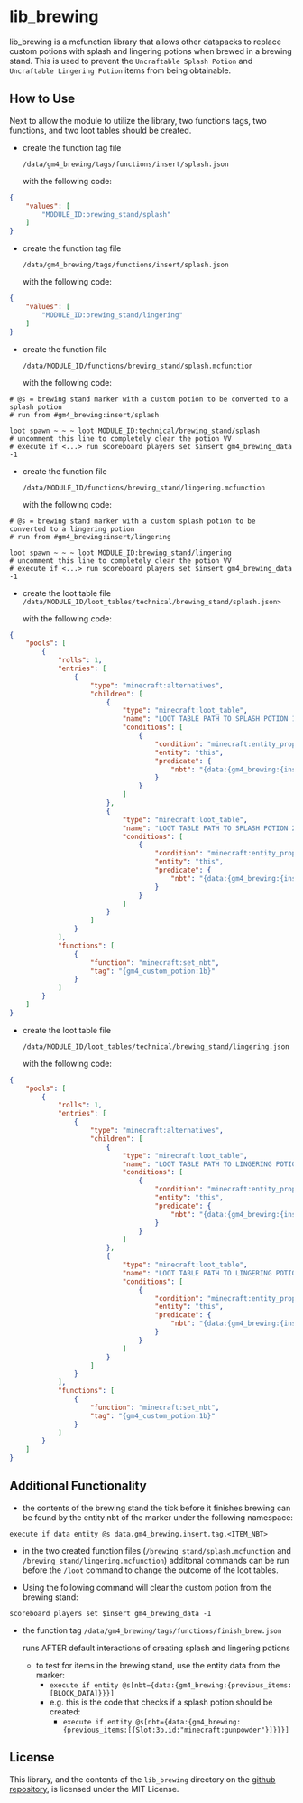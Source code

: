 # lib_brewing
lib_brewing is a mcfunction library that allows other datapacks to replace custom potions with splash and lingering potions when brewed in a brewing stand. This is used to prevent the `Uncraftable Splash Potion` and `Uncraftable Lingering Potion` items from being obtainable.

## How to Use
Next to allow the module to utilize the library, two functions tags, two functions, and two loot tables should be created.
- create the function tag file 

    `/data/gm4_brewing/tags/functions/insert/splash.json`

    with the following code:
```json
{
    "values": [
        "MODULE_ID:brewing_stand/splash"
    ]
}
```

- create the function tag file 

    `/data/gm4_brewing/tags/functions/insert/splash.json`

    with the following code:
```json
{
    "values": [
        "MODULE_ID:brewing_stand/lingering"
    ]
}
```

- create the function file 

    `/data/MODULE_ID/functions/brewing_stand/splash.mcfunction`

    with the following code:
```mcfunction
# @s = brewing stand marker with a custom potion to be converted to a splash potion
# run from #gm4_brewing:insert/splash

loot spawn ~ ~ ~ loot MODULE_ID:technical/brewing_stand/splash
# uncomment this line to completely clear the potion VV
# execute if <...> run scoreboard players set $insert gm4_brewing_data -1
```

- create the function file 

    `/data/MODULE_ID/functions/brewing_stand/lingering.mcfunction`

    with the following code:
```mcfunction
# @s = brewing stand marker with a custom splash potion to be converted to a lingering potion
# run from #gm4_brewing:insert/lingering

loot spawn ~ ~ ~ loot MODULE_ID:brewing_stand/lingering
# uncomment this line to completely clear the potion VV
# execute if <...> run scoreboard players set $insert gm4_brewing_data -1
```

- create the loot table file 
    `/data/MODULE_ID/loot_tables/technical/brewing_stand/splash.json>`

    with the following code:
```json
{
    "pools": [
        {
            "rolls": 1,
            "entries": [
                {
                    "type": "minecraft:alternatives",
                    "children": [
                        {
                            "type": "minecraft:loot_table",
                            "name": "LOOT TABLE PATH TO SPLASH POTION 1",
                            "conditions": [
                                {
                                    "condition": "minecraft:entity_properties",
                                    "entity": "this",
                                    "predicate": {
                                        "nbt": "{data:{gm4_brewing:{insert:{tag:{INDICATION NBT FOR POTION 1}}}}"
                                    }
                                }
                            ]
                        },
                        {
                            "type": "minecraft:loot_table",
                            "name": "LOOT TABLE PATH TO SPLASH POTION 2",
                            "conditions": [
                                {
                                    "condition": "minecraft:entity_properties",
                                    "entity": "this",
                                    "predicate": {
                                        "nbt": "{data:{gm4_brewing:{insert:{tag:{INDICATION NBT FOR POTION 2}}}}"
                                    }
                                }
                            ]
                        }
                    ]
                }
            ],
            "functions": [
                {
                    "function": "minecraft:set_nbt",
                    "tag": "{gm4_custom_potion:1b}"
                }
            ]
        }
    ]
}
```

- create the loot table file 

    `/data/MODULE_ID/loot_tables/technical/brewing_stand/lingering.json`

    with the following code:
```json
{
    "pools": [
        {
            "rolls": 1,
            "entries": [
                {
                    "type": "minecraft:alternatives",
                    "children": [
                        {
                            "type": "minecraft:loot_table",
                            "name": "LOOT TABLE PATH TO LINGERING POTION 1",
                            "conditions": [
                                {
                                    "condition": "minecraft:entity_properties",
                                    "entity": "this",
                                    "predicate": {
                                        "nbt": "{data:{gm4_brewing:{insert:{tag:{INDICATION NBT FOR SPLASH POTION 1}}}}"
                                    }
                                }
                            ]
                        },
                        {
                            "type": "minecraft:loot_table",
                            "name": "LOOT TABLE PATH TO LINGERING POTION 2",
                            "conditions": [
                                {
                                    "condition": "minecraft:entity_properties",
                                    "entity": "this",
                                    "predicate": {
                                        "nbt": "{data:{gm4_brewing:{insert:{tag:{INDICATION NBT FOR SPLASH POTION 2}}}}"
                                    }
                                }
                            ]
                        }
                    ]
                }
            ],
            "functions": [
                {
                    "function": "minecraft:set_nbt",
                    "tag": "{gm4_custom_potion:1b}"
                }
            ]
        }
    ]
}
```

## Additional Functionality
- the contents of the brewing stand the tick before it finishes brewing can be found by the entity nbt of the marker under the following namespace:
```mcfunction
execute if data entity @s data.gm4_brewing.insert.tag.<ITEM_NBT>
```

- in the two created function files (`/brewing_stand/splash.mcfunction` and `/brewing_stand/lingering.mcfunction`) additonal commands can be run before the `/loot` command to change the outcome of the loot tables. 

- Using the following command will clear the custom potion from the brewing stand:
```mcfunction
scoreboard players set $insert gm4_brewing_data -1
```

- the function tag 
    `/data/gm4_brewing/tags/functions/finish_brew.json`
    
    runs AFTER default interactions of creating splash and lingering potions
    - to test for items in the brewing stand, use the entity data from the marker:
        - `execute if entity @s[nbt={data:{gm4_brewing:{previous_items:[BLOCK_DATA]}}}]`
        - e.g. this is the code that checks if a splash potion should be created: 
            - `execute if entity @s[nbt={data:{gm4_brewing:{previous_items:[{Slot:3b,id:"minecraft:gunpowder"}]}}}]`

## License
This library, and the contents of the `lib_brewing` directory on the [github repository](https://github.com/Gamemode4Dev/GM4_Datapacks), is licensed under the MIT License.
